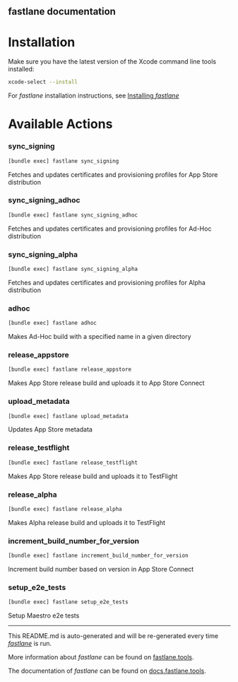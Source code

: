 fastlane documentation
----

# Installation

Make sure you have the latest version of the Xcode command line tools installed:

```sh
xcode-select --install
```

For _fastlane_ installation instructions, see [Installing _fastlane_](https://docs.fastlane.tools/#installing-fastlane)

# Available Actions

### sync_signing

```sh
[bundle exec] fastlane sync_signing
```

Fetches and updates certificates and provisioning profiles for App Store distribution

### sync_signing_adhoc

```sh
[bundle exec] fastlane sync_signing_adhoc
```

Fetches and updates certificates and provisioning profiles for Ad-Hoc distribution

### sync_signing_alpha

```sh
[bundle exec] fastlane sync_signing_alpha
```

Fetches and updates certificates and provisioning profiles for Alpha distribution

### adhoc

```sh
[bundle exec] fastlane adhoc
```

Makes Ad-Hoc build with a specified name in a given directory

### release_appstore

```sh
[bundle exec] fastlane release_appstore
```

Makes App Store release build and uploads it to App Store Connect

### upload_metadata

```sh
[bundle exec] fastlane upload_metadata
```

Updates App Store metadata

### release_testflight

```sh
[bundle exec] fastlane release_testflight
```

Makes App Store release build and uploads it to TestFlight

### release_alpha

```sh
[bundle exec] fastlane release_alpha
```

Makes Alpha release build and uploads it to TestFlight

### increment_build_number_for_version

```sh
[bundle exec] fastlane increment_build_number_for_version
```

Increment build number based on version in App Store Connect

### setup_e2e_tests

```sh
[bundle exec] fastlane setup_e2e_tests
```

Setup Maestro e2e tests

----

This README.md is auto-generated and will be re-generated every time [_fastlane_](https://fastlane.tools) is run.

More information about _fastlane_ can be found on [fastlane.tools](https://fastlane.tools).

The documentation of _fastlane_ can be found on [docs.fastlane.tools](https://docs.fastlane.tools).
